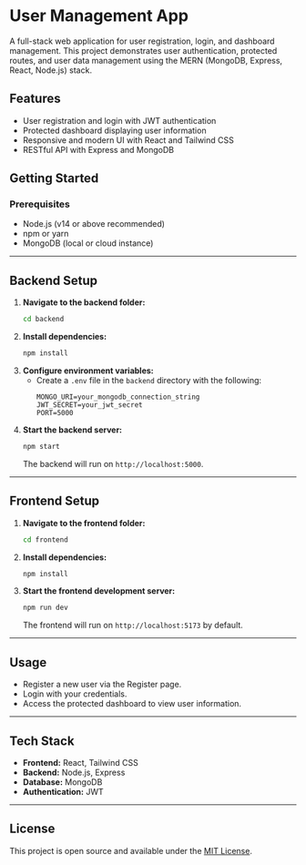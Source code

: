 # User Management App

A full-stack web application for user registration, login, and dashboard management. This project demonstrates user authentication, protected routes, and user data management using the MERN (MongoDB, Express, React, Node.js) stack.

## Features

- User registration and login with JWT authentication
- Protected dashboard displaying user information
- Responsive and modern UI with React and Tailwind CSS
- RESTful API with Express and MongoDB

## Getting Started

### Prerequisites

- Node.js (v14 or above recommended)
- npm or yarn
- MongoDB (local or cloud instance)

---

## Backend Setup

1. **Navigate to the backend folder:**
   ```sh
   cd backend
   ```
2. **Install dependencies:**
   ```sh
   npm install
   ```
3. **Configure environment variables:**
   - Create a `.env` file in the `backend` directory with the following:
     ```env
     MONGO_URI=your_mongodb_connection_string
     JWT_SECRET=your_jwt_secret
     PORT=5000
     ```
4. **Start the backend server:**
   ```sh
   npm start
   ```
   The backend will run on `http://localhost:5000`.

---

## Frontend Setup

1. **Navigate to the frontend folder:**
   ```sh
   cd frontend
   ```
2. **Install dependencies:**
   ```sh
   npm install
   ```
3. **Start the frontend development server:**
   ```sh
   npm run dev
   ```
   The frontend will run on `http://localhost:5173` by default.

---

## Usage

- Register a new user via the Register page.
- Login with your credentials.
- Access the protected dashboard to view user information.

---

## Tech Stack

- **Frontend:** React, Tailwind CSS
- **Backend:** Node.js, Express
- **Database:** MongoDB
- **Authentication:** JWT

---

## License

This project is open source and available under the [MIT License](LICENSE).
